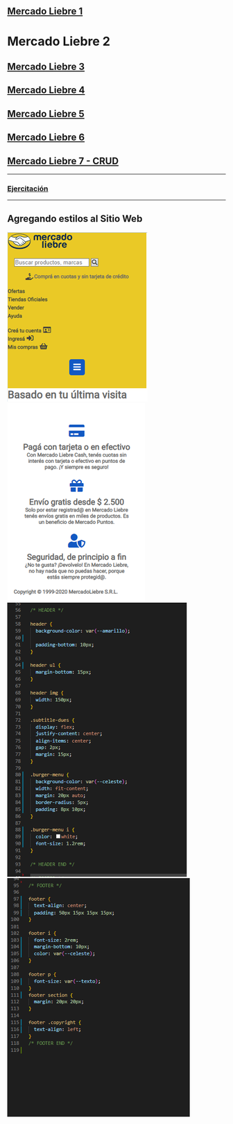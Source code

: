 ## [Mercado Liebre 1](https://github.com/ema201217/Mercado-Liebre-1)
# Mercado Liebre 2
## [Mercado Liebre 3](https://github.com/ema201217/Mercado-Liebre-3)
## [Mercado Liebre 4](https://github.com/ema201217/Mercado-Liebre-4)
## [Mercado Liebre 5](https://github.com/ema201217/Mercado-Liebre-5)
## [Mercado Liebre 6](https://github.com/ema201217/Mercado-Liebre-6)
## [Mercado Liebre 7 - CRUD](https://github.com/ema201217/CRUD-1-y-2)
------------------------------------
### [Ejercitación](/git/ejercitacion.pdf)
-----------------------------------
## Agregando estilos al Sitio Web

![1](/git/1.png)
![2](/git/2.png)
![3](/git/3.png)
![4](/git/4.png)
